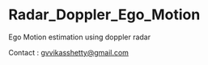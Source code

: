 # Radar_Doppler_Ego_Motion
Ego Motion estimation using doppler radar

Contact : gvvikasshetty@gmail.com

